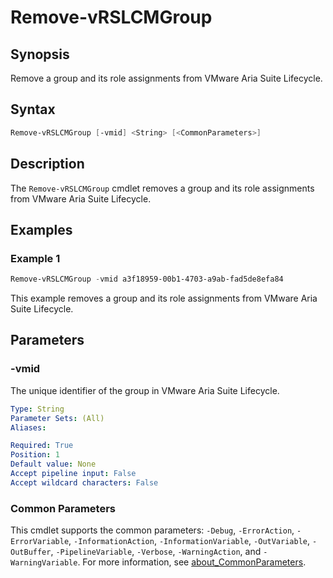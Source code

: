 # Remove-vRSLCMGroup

## Synopsis

Remove a group and its role assignments from VMware Aria Suite Lifecycle.

## Syntax

``` PowerShell
Remove-vRSLCMGroup [-vmid] <String> [<CommonParameters>]
```

## Description

The `Remove-vRSLCMGroup` cmdlet removes a group and its role assignments from VMware Aria Suite Lifecycle.

## Examples

### Example 1

``` PowerShell
Remove-vRSLCMGroup -vmid a3f18959-00b1-4703-a9ab-fad5de8efa84
```

This example removes a group and its role assignments from VMware Aria Suite Lifecycle.

## Parameters

### -vmid

The unique identifier of the group in VMware Aria Suite Lifecycle.

```yaml
Type: String
Parameter Sets: (All)
Aliases:

Required: True
Position: 1
Default value: None
Accept pipeline input: False
Accept wildcard characters: False
```

### Common Parameters

This cmdlet supports the common parameters: `-Debug`, `-ErrorAction`, `-ErrorVariable`, `-InformationAction`, `-InformationVariable`, `-OutVariable`, `-OutBuffer`, `-PipelineVariable`, `-Verbose`, `-WarningAction`, and `-WarningVariable`. For more information, see [about_CommonParameters](http://go.microsoft.com/fwlink/?LinkID=113216).
